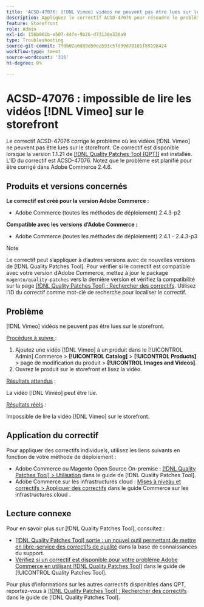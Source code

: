 ```yaml
---
title: 'ACSD-47076: [!DNL Vimeo] vidéos ne peuvent pas être lues sur le storefront'
description: Appliquez le correctif ACSD-47076 pour résoudre le problème d’Adobe Commerce en raison duquel  [!DNL Vimeo]  vidéos ne peuvent pas être lues sur le storefront.
feature: Storefront
role: Admin
exl-id: 156b961b-e507-44fe-9b26-d73136e336a9
type: Troubleshooting
source-git-commit: 7fdb02a6d89d50ea593c5fd99d78101f89198424
workflow-type: tm+mt
source-wordcount: '316'
ht-degree: 0%

---
```


# ACSD-47076 : impossible de lire les vidéos [!DNL Vimeo] sur le storefront

Le correctif ACSD-47076 corrige le problème où les vidéos [!DNL Vimeo] ne peuvent pas être lues sur le storefront. Ce correctif est disponible lorsque la version 1.1.21 de [[!DNL Quality Patches Tool (QPT)]](https://experienceleague.adobe.com/fr/docs/commerce-operations/tools/quality-patches-tool/quality-patches-tool-to-self-serve-quality-patches) est installée. L’ID du correctif est ACSD-47076. Notez que le problème est planifié pour être corrigé dans Adobe Commerce 2.4.6.

## Produits et versions concernés

**Le correctif est créé pour la version Adobe Commerce :**

* Adobe Commerce (toutes les méthodes de déploiement) 2.4.3-p2

**Compatible avec les versions d’Adobe Commerce :**

* Adobe Commerce (toutes les méthodes de déploiement) 2.4.1 - 2.4.3-p3

>[!NOTE]
>
>Le correctif peut s’appliquer à d’autres versions avec de nouvelles versions de [!DNL Quality Patches Tool]. Pour vérifier si le correctif est compatible avec votre version d’Adobe Commerce, mettez à jour le package `magento/quality-patches` vers la dernière version et vérifiez la compatibilité sur la page [[!DNL Quality Patches Tool] : Rechercher des correctifs](https://experienceleague.adobe.com/tools/commerce-quality-patches/index.html?lang=fr). Utilisez l’ID du correctif comme mot-clé de recherche pour localiser le correctif.

## Problème

[!DNL Vimeo] vidéos ne peuvent pas être lues sur le storefront.

<u>Procédure à suivre </u> :

1. Ajoutez une vidéo [!DNL Vimeo] à un produit dans le [!UICONTROL Admin] Commerce > **[!UICONTROL Catalog]** > **[!UICONTROL Products]** > page de modification du produit > **[!UICONTROL Images and Videos]**.
1. Ouvrez le produit sur le storefront et lisez la vidéo.

<u>Résultats attendus</u> :

La vidéo [!DNL Vimeo] peut être lue.

<u>Résultats réels</u> :

Impossible de lire la vidéo [!DNL Vimeo] sur le storefront.

## Application du correctif

Pour appliquer des correctifs individuels, utilisez les liens suivants en fonction de votre méthode de déploiement :

* Adobe Commerce ou Magento Open Source On-premise : [[!DNL Quality Patches Tool] > Utilisation](/help/tools/quality-patches-tool/usage.md) dans le guide de [!DNL Quality Patches Tool].
* Adobe Commerce sur les infrastructures cloud : [Mises à niveau et correctifs > Appliquer des correctifs](https://experienceleague.adobe.com/docs/commerce-cloud-service/user-guide/develop/upgrade/apply-patches.html?lang=fr) dans le guide Commerce sur les infrastructures cloud .

## Lecture connexe

Pour en savoir plus sur [!DNL Quality Patches Tool], consultez :

* [[!DNL Quality Patches Tool] sortie : un nouvel outil permettant de mettre en libre-service des correctifs de qualité](https://experienceleague.adobe.com/fr/docs/commerce-operations/tools/quality-patches-tool/quality-patches-tool-to-self-serve-quality-patches) dans la base de connaissances du support.
* [Vérifiez si un correctif est disponible pour votre problème Adobe Commerce en utilisant [!DNL Quality Patches Tool]](/help/tools/quality-patches-tool/patches-available-in-qpt/check-patch-for-magento-issue-with-magento-quality-patches.md) dans le guide de [!UICONTROL Quality Patches Tool].


Pour plus d’informations sur les autres correctifs disponibles dans QPT, reportez-vous à [[!DNL Quality Patches Tool] : Rechercher des correctifs](https://experienceleague.adobe.com/tools/commerce-quality-patches/index.html?lang=fr) dans le guide de [!DNL Quality Patches Tool].
